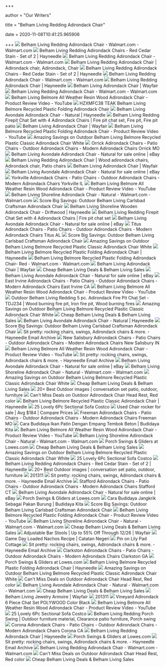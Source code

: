 +++
        
author = "Our Writers"
        
title = "Belham Living Redding Adirondack Chair"
        
date = 2020-11-08T10:41:25.965906
        
+++
[ ![](https://i5.walmartimages.com/asr/aa3f1e00-3e94-434a-bd93-ca594afdf97b_1.6a8a8a12f4e8f159c8fcaf08a2701648.jpeg)](https://i5.walmartimages.com/asr/aa3f1e00-3e94-434a-bd93-ca594afdf97b_1.6a8a8a12f4e8f159c8fcaf08a2701648.jpeg) Belham Living Redding Adirondack Chair - Walmart.com - Walmart.com
[ ![](https://content.haycdn.com/mgen/master:TDJ233.jpg)](https://content.haycdn.com/mgen/master:TDJ233.jpg) Belham Living Redding Adirondack Chairs - Red Cedar Stain - Set of 2 |  Hayneedle
[ ![](https://i5.walmartimages.com/dfw/6e29e393-39fc/k2-_d0bbc650-1ed0-47e6-9678-d1c95bf86fd4.v1.jpg)](https://i5.walmartimages.com/dfw/6e29e393-39fc/k2-_d0bbc650-1ed0-47e6-9678-d1c95bf86fd4.v1.jpg) Belham Living Redding Adirondack Chair - Walmart.com - Walmart.com
[ ![](https://i.pinimg.com/564x/4c/82/25/4c82251876cc44c82b845eb5daaa0014.jpg)](https://i.pinimg.com/564x/4c/82/25/4c82251876cc44c82b845eb5daaa0014.jpg) Belham Living Redding Adirondack Chair | Adirondack chair, Adirondack, Chair
[ ![](https://content.haycdn.com/mgen/master:TDJ239.jpg?is=273,273,0xffffff)](https://content.haycdn.com/mgen/master:TDJ239.jpg?is=273,273,0xffffff) Belham Living Redding Adirondack Chairs - Red Cedar Stain - Set of 2 |  Hayneedle
[ ![](https://i5.walmartimages.com/asr/2e2fa2d3-8017-4137-bacf-f5280a5a22f3_2.e0858086fef5e3f30d9b971395f42536.jpeg?odnWidth=282&odnHeight=282&odnBg=ffffff)](https://i5.walmartimages.com/asr/2e2fa2d3-8017-4137-bacf-f5280a5a22f3_2.e0858086fef5e3f30d9b971395f42536.jpeg?odnWidth=282&odnHeight=282&odnBg=ffffff) Belham Living Redding Adirondack Chair - Walmart.com - Walmart.com
[ ![](https://content.haycdn.com/mgen/inuse:TDJ213.jpg?is=654,654,0xffffff)](https://content.haycdn.com/mgen/inuse:TDJ213.jpg?is=654,654,0xffffff) Belham Living Redding Adirondack Chair | Hayneedle
[ ![](https://secure.img1-fg.wfcdn.com/im/91398612/resize-h600-w600%5Ecompr-r85/9576/95760176/Alger+Plastic+Folding+Adirondack+Chair.jpg)](https://secure.img1-fg.wfcdn.com/im/91398612/resize-h600-w600%5Ecompr-r85/9576/95760176/Alger+Plastic+Folding+Adirondack+Chair.jpg) Belham Living Adirondack Chair | Wayfair
[ ![](https://i5.walmartimages.com/asr/aa1151b5-d40b-4cfa-bc05-79129313745c_1.5d3fcb309118e8523c36c67505d4d216.jpeg?odnWidth=282&odnHeight=282&odnBg=ffffff)](https://i5.walmartimages.com/asr/aa1151b5-d40b-4cfa-bc05-79129313745c_1.5d3fcb309118e8523c36c67505d4d216.jpeg?odnWidth=282&odnHeight=282&odnBg=ffffff) Belham Living Redding Adirondack Chair - Walmart.com - Walmart.com
[ ![](https://i.ytimg.com/vi/l2Y8oaB4UBc/mqdefault.jpg)](https://i.ytimg.com/vi/l2Y8oaB4UBc/mqdefault.jpg) Belham Living Belmore All Weather Resin Wood Adirondack Chair - Product  Review Video - YouTube
[ ![](https://c.shld.net/rpx/i/s/pi/mp/10278989/prod_24212441840?src=https%3A%2F%2Fi.ebayimg.com%2Fimages%2Fg%2FzDEAAOSwfx9dJkkI%2Fs-l1600.jpg&d=21669f2cdfeb86333b985e6889186e891af0e1d9&?hei=64&wid=64&qlt=50)](https://c.shld.net/rpx/i/s/pi/mp/10278989/prod_24212441840?src=https%3A%2F%2Fi.ebayimg.com%2Fimages%2Fg%2FzDEAAOSwfx9dJkkI%2Fs-l1600.jpg&d=21669f2cdfeb86333b985e6889186e891af0e1d9&?hei=64&wid=64&qlt=50) HZXMFC38 TEAK Belham Living Belmore Recycled Plastic Folding Adirondack  Chair
[ ![](https://content.haycdn.com/mgen/master:NWF062.jpg)](https://content.haycdn.com/mgen/master:NWF062.jpg) Belham Living Avondale Adirondack Chair - Natural | Hayneedle
[ ![](https://i.pinimg.com/originals/70/7c/25/707c2544f3eab886be3ca047e9323425.png)](https://i.pinimg.com/originals/70/7c/25/707c2544f3eab886be3ca047e9323425.png) Belham Living Redding Firepit Chat Set with 4 Adirondack Chairs | Fire pit  chat set, Fire pit, Fire pit patio
[ ![](https://secure.img1-fg.wfcdn.com/im/96948436/resize-h310-w310%5Ecompr-r85/3013/30136299/anette-adirondack-chair.jpg)](https://secure.img1-fg.wfcdn.com/im/96948436/resize-h310-w310%5Ecompr-r85/3013/30136299/anette-adirondack-chair.jpg) Belham Living Adirondack Chair | Wayfair
[ ![](https://i.ytimg.com/vi/u0Zs0QG085c/maxresdefault.jpg)](https://i.ytimg.com/vi/u0Zs0QG085c/maxresdefault.jpg) Belham Living Belmore Recycled Plastic Folding Adirondack Chair - Product  Review Video - YouTube
[ ![](https://images.prod.meredith.com/product/05b224dcb1f4c52f423cfbc57287a30c/1578715536190/l/outdoor-belham-living-belmore-recycled-plastic-classic-adirondack-chair-white)](https://images.prod.meredith.com/product/05b224dcb1f4c52f423cfbc57287a30c/1578715536190/l/outdoor-belham-living-belmore-recycled-plastic-classic-adirondack-chair-white) Amazing Savings on Outdoor Belham Living Belmore Recycled Plastic Classic Adirondack  Chair White
[ ![](https://s3.us-east-2.amazonaws.com/summers-adirondack-chairs-40/images/Used-Adirondack-Chairs-For-Sale.jpg)](https://s3.us-east-2.amazonaws.com/summers-adirondack-chairs-40/images/Used-Adirondack-Chairs-For-Sale.jpg) Orrick Adirondack Chairs - Patio Chairs - Outdoor Adirondack Chairs -  Modern Adirondack Chairs Orrick MO
[ ![](https://i.ebayimg.com/images/g/yDcAAOSwAQpfTX9u/s-l1600.jpg)](https://i.ebayimg.com/images/g/yDcAAOSwAQpfTX9u/s-l1600.jpg) Belham Living Avondale Adirondack Chair - Natural for sale online | eBay
[ ![](https://i.pinimg.com/236x/ac/bc/b8/acbcb849ca033fa2586fe50c44e724f9.jpg)](https://i.pinimg.com/236x/ac/bc/b8/acbcb849ca033fa2586fe50c44e724f9.jpg) Belham Living Redding Adirondack Chair | Wood adirondack chairs, Adirondack  chair, Patio chairs
[ ![](https://secure.img1-fg.wfcdn.com/im/87563737/resize-h310-w310%5Ecompr-r85/6116/61169450/plasticresin-adirondack-chair.jpg)](https://secure.img1-fg.wfcdn.com/im/87563737/resize-h310-w310%5Ecompr-r85/6116/61169450/plasticresin-adirondack-chair.jpg) Belham Living Adirondack Chair | Wayfair
[ ![](https://i.ebayimg.com/images/g/2hgAAOSwDAxe7nYG/s-l225.jpg)](https://i.ebayimg.com/images/g/2hgAAOSwDAxe7nYG/s-l225.jpg) Belham Living Avondale Adirondack Chair - Natural for sale online | eBay
[ ![](https://s3.us-east-2.amazonaws.com/summers-adirondack-chairs-40/images/Adirondack-Chairs-Bar-Height.jpg)](https://s3.us-east-2.amazonaws.com/summers-adirondack-chairs-40/images/Adirondack-Chairs-Bar-Height.jpg) Yorkville Adirondack Chairs - Patio Chairs - Outdoor Adirondack Chairs -  Modern Adirondack Chairs Yorkville IL
[ ![](https://i.ytimg.com/vi/5jUriYDe-Y4/hqdefault.jpg?sqp=-oaymwEiCKgBEF5IWvKriqkDFQgBFQAAAAAYASUAAMhCPQCAokN4AQ==&rs=AOn4CLD-qROyDgrviH0gPZzEXeg9hSmv4g)](https://i.ytimg.com/vi/5jUriYDe-Y4/hqdefault.jpg?sqp=-oaymwEiCKgBEF5IWvKriqkDFQgBFQAAAAAYASUAAMhCPQCAokN4AQ==&rs=AOn4CLD-qROyDgrviH0gPZzEXeg9hSmv4g) Belham Living Belmore All Weather Resin Wood Adirondack Chair - Product  Review Video - YouTube
[ ![](https://i5.walmartimages.com/asr/97e0d986-7bd0-4eb8-8f16-97a4d4b8f606.b28a5d02ea14887e6268ec5ea468e658.jpeg)](https://i5.walmartimages.com/asr/97e0d986-7bd0-4eb8-8f16-97a4d4b8f606.b28a5d02ea14887e6268ec5ea468e658.jpeg) Belham Living Shoreline Adirondack Chair - Natural - Walmart.com -  Walmart.com
[ ![](https://assets.marthastewart.com/styles/wmax-1500/d29/plaid-content-wire-chair-0717/plaid-content-wire-chair-0717_horiz.jpg)](https://assets.marthastewart.com/styles/wmax-1500/d29/plaid-content-wire-chair-0717/plaid-content-wire-chair-0717_horiz.jpg) Score Big Savings: Outdoor Belham Living Carlsbad Craftsman Adirondack Chair
[ ![](https://content.haycdn.com/mgen/master:TDJ010.jpg)](https://content.haycdn.com/mgen/master:TDJ010.jpg) Belham Living Shoreline Wooden Adirondack Chair - Driftwood | Hayneedle
[ ![](https://i.pinimg.com/474x/62/8b/10/628b10268f4e612ace5572bc4a9d3f05.jpg)](https://i.pinimg.com/474x/62/8b/10/628b10268f4e612ace5572bc4a9d3f05.jpg) Belham Living Redding Firepit Chat Set with 4 Adirondack Chairs | Fire pit  chat set
[ ![](https://i.ebayimg.com/images/g/vzwAAOSwO~1fTX91/s-l1600.jpg)](https://i.ebayimg.com/images/g/vzwAAOSwO~1fTX91/s-l1600.jpg) Belham Living Avondale Adirondack Chair - Natural for sale online | eBay
[ ![](https://s3.us-east-2.amazonaws.com/summers-adirondack-chairs-40/images/Adirondack-Chairs-Ace-Hardware.jpg)](https://s3.us-east-2.amazonaws.com/summers-adirondack-chairs-40/images/Adirondack-Chairs-Ace-Hardware.jpg) Titus Adirondack Chairs - Patio Chairs - Outdoor Adirondack Chairs - Modern Adirondack  Chairs Titus AL
[ ![](https://images.prod.meredith.com/content/281474979927989/671079)](https://images.prod.meredith.com/content/281474979927989/671079) Score Big Savings: Outdoor Belham Living Carlsbad Craftsman Adirondack Chair
[ ![](https://cdn-image.realsimple.com/sites/default/files/styles/rs_horizontal_image_4/public/1558383837/wayfair-memorial-day-sale.jpg)](https://cdn-image.realsimple.com/sites/default/files/styles/rs_horizontal_image_4/public/1558383837/wayfair-memorial-day-sale.jpg) Amazing Savings on Outdoor Belham Living Belmore Recycled Plastic Classic Adirondack  Chair White
[ ![](https://content.haycdn.com/mgen/master:REDO006.jpg?is=654,654,0xffffff)](https://content.haycdn.com/mgen/master:REDO006.jpg?is=654,654,0xffffff) Belham Living Belmore Recycled Plastic Folding Adirondack Chair | Hayneedle
[ ![](https://i5.walmartimages.com/asr/5d561156-3758-495b-b076-9ab3dbac91d7_1.effbfbf2148d824e2bae597396460dfa.jpeg)](https://i5.walmartimages.com/asr/5d561156-3758-495b-b076-9ab3dbac91d7_1.effbfbf2148d824e2bae597396460dfa.jpeg) Belham Living Belmore Recycled Plastic Folding Adirondack Chair- Red -  Walmart.com - Walmart.com
[ ![](https://secure.img1-fg.wfcdn.com/im/14023119/resize-h240-w240%5Ecompr-r85/6943/69437652/default_name.jpg)](https://secure.img1-fg.wfcdn.com/im/14023119/resize-h240-w240%5Ecompr-r85/6943/69437652/default_name.jpg) Belham Living Adirondack Chair | Wayfair
[ ![](https://www.dealsplus.com/ai/268x268/dealimage/20000/8510000/8510239_1601057452.jpg)](https://www.dealsplus.com/ai/268x268/dealimage/20000/8510000/8510239_1601057452.jpg) Cheap Belham Living Deals & Belham Living Sales
[ ![](https://i.ebayimg.com/images/g/GHYAAOSw4QRfmdLx/s-l225.jpg)](https://i.ebayimg.com/images/g/GHYAAOSw4QRfmdLx/s-l225.jpg) Belham Living Avondale Adirondack Chair - Natural for sale online | eBay
[ ![](https://s3.us-east-2.amazonaws.com/summers-adirondack-chairs-40/images/Adirondack-Chairs-Vinyl.jpg)](https://s3.us-east-2.amazonaws.com/summers-adirondack-chairs-40/images/Adirondack-Chairs-Vinyl.jpg) East Irvine Adirondack Chairs - Patio Chairs - Outdoor Adirondack Chairs -  Modern Adirondack Chairs East Irvine CA
[ ![](https://i.ytimg.com/vi/PACyFG_fHZU/hqdefault.jpg?sqp=-oaymwEiCKgBEF5IWvKriqkDFQgBFQAAAAAYASUAAMhCPQCAokN4AQ==&rs=AOn4CLAODsVnSTyNbBbhg9NqKfI8ae3ExA)](https://i.ytimg.com/vi/PACyFG_fHZU/hqdefault.jpg?sqp=-oaymwEiCKgBEF5IWvKriqkDFQgBFQAAAAAYASUAAMhCPQCAokN4AQ==&rs=AOn4CLAODsVnSTyNbBbhg9NqKfI8ae3ExA) Belham Living Belmore All Weather Resin Wood Adirondack Chair - Product  Review Video - YouTube
[ ![](https://i.pinimg.com/originals/1d/fc/85/1dfc85b9c3ee0ffe3f549f590f386287.jpg)](https://i.pinimg.com/originals/1d/fc/85/1dfc85b9c3ee0ffe3f549f590f386287.jpg) Outdoor Belham Living Redding 5 pc. Adirondack Fire Pit Chat Set - TDJ234 |  Wood burning fire pit, Iron fire pit, Wood burning fires
[ ![](https://images.prod.meredith.com/content/281474979894458/615610)](https://images.prod.meredith.com/content/281474979894458/615610) Amazing Savings on Outdoor Belham Living Belmore Recycled Plastic Classic Adirondack  Chair White
[ ![](https://www.dealsplus.com/ai/268x268/dealimage/20000/8361000/8361673_1593066155.jpg)](https://www.dealsplus.com/ai/268x268/dealimage/20000/8361000/8361673_1593066155.jpg) Cheap Belham Living Deals & Belham Living Sales
[ ![](https://content.haycdn.com/mgen/inuse:NWF062.jpg?is=654,654,0xffffff)](https://content.haycdn.com/mgen/inuse:NWF062.jpg?is=654,654,0xffffff) Belham Living Avondale Adirondack Chair - Natural | Hayneedle
[ ![](https://images.prod.meredith.com/content/281474979934077/687071)](https://images.prod.meredith.com/content/281474979934077/687071) Score Big Savings: Outdoor Belham Living Carlsbad Craftsman Adirondack Chair
[ ![](https://emailtuna.com/images/preview/351/3510313-hayneedle-a-beautiful-garden-starts.jpg)](https://emailtuna.com/images/preview/351/3510313-hayneedle-a-beautiful-garden-starts.jpg) Sit pretty: rocking chairs, swings, Adirondack chairs & more. - Hayneedle  Email Archive
[ ![](https://s3.us-east-2.amazonaws.com/summers-adirondack-chairs-40/images/Foldable-Adirondack-Chairs.jpg)](https://s3.us-east-2.amazonaws.com/summers-adirondack-chairs-40/images/Foldable-Adirondack-Chairs.jpg) New Salisbury Adirondack Chairs - Patio Chairs - Outdoor Adirondack Chairs  - Modern Adirondack Chairs New Salisbury IN
[ ![](https://i.ytimg.com/vi/xgx2ofU1fTo/hqdefault.jpg?sqp=-oaymwEiCKgBEF5IWvKriqkDFQgBFQAAAAAYASUAAMhCPQCAokN4AQ==&rs=AOn4CLBygKF61Yr69U1eg0hBcZaqudFlsg)](https://i.ytimg.com/vi/xgx2ofU1fTo/hqdefault.jpg?sqp=-oaymwEiCKgBEF5IWvKriqkDFQgBFQAAAAAYASUAAMhCPQCAokN4AQ==&rs=AOn4CLBygKF61Yr69U1eg0hBcZaqudFlsg) Belham Living Belmore All Weather Resin Wood Adirondack Chair - Product  Review Video - YouTube
[ ![](https://emailtuna.com/images/newsletter/558/558c46f0268d6a5ae01b88049de2db65.jpg)](https://emailtuna.com/images/newsletter/558/558c46f0268d6a5ae01b88049de2db65.jpg) Sit pretty: rocking chairs, swings, Adirondack chairs & more. - Hayneedle  Email Archive
[ ![](https://i.ebayimg.com/images/g/3owAAOSwslVfc7dA/s-l225.jpg)](https://i.ebayimg.com/images/g/3owAAOSwslVfc7dA/s-l225.jpg) Belham Living Avondale Adirondack Chair - Natural for sale online | eBay
[ ![](https://i5.walmartimages.com/asr/6feb5ac1-08d7-4e25-a314-a58626fe53dc_2.e4224b2b9d3639d32b273ee76b42b865.jpeg?odnWidth=282&odnHeight=282&odnBg=ffffff)](https://i5.walmartimages.com/asr/6feb5ac1-08d7-4e25-a314-a58626fe53dc_2.e4224b2b9d3639d32b273ee76b42b865.jpeg?odnWidth=282&odnHeight=282&odnBg=ffffff) Belham Living Shoreline Adirondack Chair - Natural - Walmart.com -  Walmart.com
[ ![](https://cdn-image.realsimple.com/sites/default/files/styles/rs_horizontal_image_4/public/1526417947/wrapped-chair.jpg)](https://cdn-image.realsimple.com/sites/default/files/styles/rs_horizontal_image_4/public/1526417947/wrapped-chair.jpg) Amazing Savings on Outdoor Belham Living Belmore Recycled Plastic Classic Adirondack  Chair White
[ ![](https://www.dealsplus.com/ai/268x268/dealimage/20000/7784000/7784406_1541186781.jpg)](https://www.dealsplus.com/ai/268x268/dealimage/20000/7784000/7784406_1541186781.jpg) Cheap Belham Living Deals & Belham Living Sales
[ ![](https://i.pinimg.com/236x/0b/c6/c6/0bc6c655417ae2c98b20389664da68f6.jpg)](https://i.pinimg.com/236x/0b/c6/c6/0bc6c655417ae2c98b20389664da68f6.jpg) 20+ Best Outdoor images | conversation set patio, outdoor, furniture
[ ![](https://images.prod.meredith.com/product/c5e62c55b89d41ba233149d1a6738968/1558670669258/l/outdoor-adirondack-chair-head-rest-red-color)](https://images.prod.meredith.com/product/c5e62c55b89d41ba233149d1a6738968/1558670669258/l/outdoor-adirondack-chair-head-rest-red-color) Can't Miss Deals on Outdoor Adirondack Chair Head Rest, Red color
[ ![](https://content.haycdn.com/mgen/inuse:REDO004.jpg?is=654,654,0xffffff)](https://content.haycdn.com/mgen/inuse:REDO004.jpg?is=654,654,0xffffff) Belham Living Belmore Recycled Plastic Classic Adirondack Chair | Hayneedle
[ ![](https://lh6.googleusercontent.com/proxy/AJ5Ye6FpsjRA1cRNvO6hkJTmOkqTKO9DBmsQfZ5jCIpbvIj55CAzNnE0hZbqMPiVB-4XpmbJVI7sVhhRQs66GjSlLBwRARMOvjHFz9ALRpmX26wP8BlBdIHp_id2BOiHrAcEYPatbfWY-SXJazIVNfAnyh4JpQY1DBcbXFCa7A=w1200-h630-p-k-no-nu)](https://lh6.googleusercontent.com/proxy/AJ5Ye6FpsjRA1cRNvO6hkJTmOkqTKO9DBmsQfZ5jCIpbvIj55CAzNnE0hZbqMPiVB-4XpmbJVI7sVhhRQs66GjSlLBwRARMOvjHFz9ALRpmX26wP8BlBdIHp_id2BOiHrAcEYPatbfWY-SXJazIVNfAnyh4JpQY1DBcbXFCa7A=w1200-h630-p-k-no-nu) 25 Lovely 6Pc Sectional Sofa Costco
[ ![](https://www.second-hand-furniture.com/images/?i=aHR0cHM6Ly9pLmViYXlpbWcuY29tL3RodW1icy9pbWFnZXMvZy9RaGNBQU9Tdy1URmVFcFFVL3MtbDMwMC5qcGc)](https://www.second-hand-furniture.com/images/?i=aHR0cHM6Ly9pLmViYXlpbWcuY29tL3RodW1icy9pbWFnZXMvZy9RaGNBQU9Tdy1URmVFcFFVL3MtbDMwMC5qcGc) Used Chair rocker for sale | Avg $184 | Compare Prices
[ ![](https://s3.us-east-2.amazonaws.com/summers-adirondack-chairs-40/images/Adirondack-Chairs-Cost.jpg)](https://s3.us-east-2.amazonaws.com/summers-adirondack-chairs-40/images/Adirondack-Chairs-Cost.jpg) Freeman Adirondack Chairs - Patio Chairs - Outdoor Adirondack Chairs -  Modern Adirondack Chairs Freeman MO
[ ![](https://1.bp.blogspot.com/-8J-2-xrWVrI/XZ1yY7IHlkI/AAAAAAAAADM/_VwlH1e-JvEJf9T5yEFYi16qxftxrOy4QCLcBGAsYHQ/s640/tembok%2Bpatin.png)](https://1.bp.blogspot.com/-8J-2-xrWVrI/XZ1yY7IHlkI/AAAAAAAAADM/_VwlH1e-JvEJf9T5yEFYi16qxftxrOy4QCLcBGAsYHQ/s640/tembok%2Bpatin.png) Cara Budidaya Ikan Patin Dengan Empang Tembok Beton | Budidaya Kita
[ ![](https://i.ytimg.com/vi/_h-CKq4iF_s/hqdefault.jpg?sqp=-oaymwEiCKgBEF5IWvKriqkDFQgBFQAAAAAYASUAAMhCPQCAokN4AQ==&rs=AOn4CLAcmRelc8ortbX93mKmW6DkcgGPCg)](https://i.ytimg.com/vi/_h-CKq4iF_s/hqdefault.jpg?sqp=-oaymwEiCKgBEF5IWvKriqkDFQgBFQAAAAAYASUAAMhCPQCAokN4AQ==&rs=AOn4CLAcmRelc8ortbX93mKmW6DkcgGPCg) Belham Living Belmore All Weather Resin Wood Adirondack Chair - Product  Review Video - YouTube
[ ![](https://i5.walmartimages.com/asr/385e3ee3-3cd0-4426-89fe-7dc86dc16a02.a574eff189493f2d9d759efa149294b1.jpeg?odnWidth=282&odnHeight=282&odnBg=ffffff)](https://i5.walmartimages.com/asr/385e3ee3-3cd0-4426-89fe-7dc86dc16a02.a574eff189493f2d9d759efa149294b1.jpeg?odnWidth=282&odnHeight=282&odnBg=ffffff) Belham Living Shoreline Adirondack Chair - Natural - Walmart.com -  Walmart.com
[ ![](https://mobileimages.lowes.com/product/converted/100323/1003237944.jpg?size=xl)](https://mobileimages.lowes.com/product/converted/100323/1003237944.jpg?size=xl) Porch Swings & Gliders at Lowes.com
[ ![](https://www.dealsplus.com/ai/268x268/dealimage/20000/8439000/8439126_1597387367.jpg)](https://www.dealsplus.com/ai/268x268/dealimage/20000/8439000/8439126_1597387367.jpg) Cheap Belham Living Deals & Belham Living Sales
[ ![](https://images.prod.meredith.com/content/281474979933454/685935)](https://images.prod.meredith.com/content/281474979933454/685935) Amazing Savings on Outdoor Belham Living Belmore Recycled Plastic Classic Adirondack  Chair White
[ ![](https://lh3.googleusercontent.com/proxy/grxJjEKq8R1_ATroDYVIvz7O9Bds4CUnkcu_p_6oCvM2-hwiq5G7MksE-Fd3ySg7L-8TAdqBp4L8znsFXa2_23c-aulRKNam1j6H2NNQ8WJ3DBWG98WBS4j1jH38gXAfijZZDSxznSSK7IhZ8kq0-ZRFZqhlxQW0By7bug=s0-d)](https://lh3.googleusercontent.com/proxy/grxJjEKq8R1_ATroDYVIvz7O9Bds4CUnkcu_p_6oCvM2-hwiq5G7MksE-Fd3ySg7L-8TAdqBp4L8znsFXa2_23c-aulRKNam1j6H2NNQ8WJ3DBWG98WBS4j1jH38gXAfijZZDSxznSSK7IhZ8kq0-ZRFZqhlxQW0By7bug=s0-d) 25 Lovely 6Pc Sectional Sofa Costco
[ ![](https://res.cloudinary.com/powerreviews/image/upload/f_auto,q_auto,h_768,w_auto,c_thumb,h_400/d_portal-no-product-image_ttlfpi.svg/prod/uh9zmcypavpaadgq3ngr.jpg)](https://res.cloudinary.com/powerreviews/image/upload/f_auto,q_auto,h_768,w_auto,c_thumb,h_400/d_portal-no-product-image_ttlfpi.svg/prod/uh9zmcypavpaadgq3ngr.jpg) Belham Living Redding Adirondack Chairs - Red Cedar Stain - Set of 2 |  Hayneedle
[ ![](https://i.pinimg.com/236x/1c/d6/66/1cd666333331dbb5646f34f57f550379.jpg)](https://i.pinimg.com/236x/1c/d6/66/1cd666333331dbb5646f34f57f550379.jpg) 20+ Best Outdoor images | conversation set patio, outdoor, furniture
[ ![](http://www.rosamondgiffordzoo.org/assets/uploads/images/How_You_Can_Help.jpg)](http://www.rosamondgiffordzoo.org/assets/uploads/images/How_You_Can_Help.jpg) 201311
[ ![](https://emailtuna.com/images/newsletter/cad/cadf9f8f7aa2e0ece06562096bc82f16.jpg)](https://emailtuna.com/images/newsletter/cad/cadf9f8f7aa2e0ece06562096bc82f16.jpg) Sit pretty: rocking chairs, swings, Adirondack chairs & more. - Hayneedle  Email Archive
[ ![](https://s3.us-east-2.amazonaws.com/summers-adirondack-chairs-40/images/Adirondack-Chairs-Yellow-Plastic.jpg)](https://s3.us-east-2.amazonaws.com/summers-adirondack-chairs-40/images/Adirondack-Chairs-Yellow-Plastic.jpg) Stafford Adirondack Chairs - Patio Chairs - Outdoor Adirondack Chairs -  Modern Adirondack Chairs Stafford CT
[ ![](https://i.ebayimg.com/thumbs/images/g/-r4AAOSwTbVfkOZL/s-l200.jpg)](https://i.ebayimg.com/thumbs/images/g/-r4AAOSwTbVfkOZL/s-l200.jpg) Belham Living Avondale Adirondack Chair - Natural for sale online | eBay
[ ![](https://mobileimages.lowes.com/product/converted/100291/1002919666.jpg?size=xl)](https://mobileimages.lowes.com/product/converted/100291/1002919666.jpg?size=xl) Porch Swings & Gliders at Lowes.com
[ ![](https://1.bp.blogspot.com/-G5XyHe0CBns/XbG_X0J_NTI/AAAAAAAAAAk/IH3j4FmjYVECWLgwoNrIJLokvpRJh0X_QCNcBGAsYHQ/s640/jangkrik.png)](https://1.bp.blogspot.com/-G5XyHe0CBns/XbG_X0J_NTI/AAAAAAAAAAk/IH3j4FmjYVECWLgwoNrIJLokvpRJh0X_QCNcBGAsYHQ/s640/jangkrik.png) Cara Budidaya Jangkrik Sebagai Pakan Burung | Budidaya Kita
[ ![](https://assets.marthastewart.com/styles/wmax-1500/d32/wire-basket-plant-0417-102950272/wire-basket-plant-0417-102950272_horiz.jpg)](https://assets.marthastewart.com/styles/wmax-1500/d32/wire-basket-plant-0417-102950272/wire-basket-plant-0417-102950272_horiz.jpg) Score Big Savings: Outdoor Belham Living Carlsbad Craftsman Adirondack Chair
[ ![](https://i.ytimg.com/vi/wZ3HPHi3p1U/hqdefault.jpg?sqp=-oaymwEiCKgBEF5IWvKriqkDFQgBFQAAAAAYASUAAMhCPQCAokN4AQ==&rs=AOn4CLA04mdHzT2xN5opFAphpvDUhVKbOg)](https://i.ytimg.com/vi/wZ3HPHi3p1U/hqdefault.jpg?sqp=-oaymwEiCKgBEF5IWvKriqkDFQgBFQAAAAAYASUAAMhCPQCAokN4AQ==&rs=AOn4CLA04mdHzT2xN5opFAphpvDUhVKbOg) Belham Living Belmore Recycled Plastic Folding Adirondack Chair - Product  Review Video - YouTube
[ ![](https://i5.walmartimages.com/asr/27677139-2a31-4260-a826-e8f5d8e834da.67e294b3825a9525c352e24b65b9c0fe.jpeg)](https://i5.walmartimages.com/asr/27677139-2a31-4260-a826-e8f5d8e834da.67e294b3825a9525c352e24b65b9c0fe.jpeg) Belham Living Shoreline Adirondack Chair - Natural - Walmart.com -  Walmart.com
[ ![](https://www.dealsplus.com/ai/268x268/dealimage/20000/8473000/8473852_1599245357.jpg)](https://www.dealsplus.com/ai/268x268/dealimage/20000/8473000/8473852_1599245357.jpg) Cheap Belham Living Deals & Belham Living Sales
[ ![](https://secure.img1-fg.wfcdn.com/im/85571367/resize-h310-w310%5Ecompr-r85/1207/120779745/jakobe-adjustable-height-swivel-bar-stool-set-of-2.jpg)](https://secure.img1-fg.wfcdn.com/im/85571367/resize-h310-w310%5Ecompr-r85/1207/120779745/jakobe-adjustable-height-swivel-bar-stool-set-of-2.jpg) Adjustable Bar Stools | Up to 55% Off Through 12/26 | Wayfair
[ ![](https://2.bp.blogspot.com/-kN0fyW4xzAY/XFMXnaVM_uI/AAAAAAAAAj0/1-WR-I1NqX0bteI3JCOHc5le0UgkROaKACLcBGAs/s1600/15fcbc565979058b5ed641978fd89ede.jpg)](https://2.bp.blogspot.com/-kN0fyW4xzAY/XFMXnaVM_uI/AAAAAAAAAj0/1-WR-I1NqX0bteI3JCOHc5le0UgkROaKACLcBGAs/s1600/15fcbc565979058b5ed641978fd89ede.jpg) Game Day Loaded Nachos Recipe | Catatan Negeri
[ ![](https://i.pinimg.com/736x/66/8c/1e/668c1ed82d06537046f2dec9e263d8ed.jpg)](https://i.pinimg.com/736x/66/8c/1e/668c1ed82d06537046f2dec9e263d8ed.jpg) Pin on Lily Pad Cottage
[ ![](https://emailtuna.com/images/newsletter/b38/b387ebfb53095c17ac6fd00cfb3fcfc3.jpg)](https://emailtuna.com/images/newsletter/b38/b387ebfb53095c17ac6fd00cfb3fcfc3.jpg) Sit pretty: rocking chairs, swings, Adirondack chairs & more. - Hayneedle  Email Archive
[ ![](https://s3.us-west-1.amazonaws.com/may-adirondack-chairs-56/images/Lowes-Plastic-Adirondack-Chairs.jpg)](https://s3.us-west-1.amazonaws.com/may-adirondack-chairs-56/images/Lowes-Plastic-Adirondack-Chairs.jpg) Clarkston Adirondack Chairs - Patio Chairs - Outdoor Adirondack Chairs -  Modern Adirondack Chairs Clarkston GA
[ ![](https://mobileimages.lowes.com/product/converted/191440/191440002645.jpg)](https://mobileimages.lowes.com/product/converted/191440/191440002645.jpg) Porch Swings & Gliders at Lowes.com
[ ![](https://content.haycdn.com/mgen/inuse:REDO006.jpg?is=654,654,0xffffff)](https://content.haycdn.com/mgen/inuse:REDO006.jpg?is=654,654,0xffffff) Belham Living Belmore Recycled Plastic Folding Adirondack Chair | Hayneedle
[ ![](https://cdn-image.realsimple.com/sites/default/files/styles/rs_horizontal_image_4/public/how-to-use-your-tax-refund-wisely-options-ideas.jpg)](https://cdn-image.realsimple.com/sites/default/files/styles/rs_horizontal_image_4/public/how-to-use-your-tax-refund-wisely-options-ideas.jpg) Amazing Savings on Outdoor Belham Living Belmore Recycled Plastic Classic Adirondack  Chair White
[ ![](https://assets.marthastewart.com/styles/wmax-1500/d25/ms-content-stencil-leaves/ms-content-stencil-leaves_horiz.jpg)](https://assets.marthastewart.com/styles/wmax-1500/d25/ms-content-stencil-leaves/ms-content-stencil-leaves_horiz.jpg) Can't Miss Deals on Outdoor Adirondack Chair Head Rest, Red color
[ ![](https://i5.walmartimages.com/asr/d1aaba36-cb94-4795-a4a6-ca9be98f46c0_1.7f0476ecf670b872aa33ffbf3fdee004.jpeg?odnWidth=282&odnHeight=282&odnBg=ffffff)](https://i5.walmartimages.com/asr/d1aaba36-cb94-4795-a4a6-ca9be98f46c0_1.7f0476ecf670b872aa33ffbf3fdee004.jpeg?odnWidth=282&odnHeight=282&odnBg=ffffff) Belham Living Avondale Adirondack Chair - Natural - Walmart.com -  Walmart.com
[ ![](https://www.dealsplus.com/ai/268x268/dealimage/20000/8366000/8366525_1593373407.jpg)](https://www.dealsplus.com/ai/268x268/dealimage/20000/8366000/8366525_1593373407.jpg) Cheap Belham Living Deals & Belham Living Sales
[ ![](https://secure.img1-fg.wfcdn.com/im/69113159/resize-h240-w240%5Ecompr-r85/3670/36706121/default_name.jpg)](https://secure.img1-fg.wfcdn.com/im/69113159/resize-h240-w240%5Ecompr-r85/3670/36706121/default_name.jpg) Belham Living Jewelry Armoire | Wayfair
[ ![](http://assets.nydailynews.com/polopoly_fs/1.1449601!/img/httpImage/image.jpg_gen/derivatives/landscape_635/modelesweb9f-1-web.jpg)](http://assets.nydailynews.com/polopoly_fs/1.1449601!/img/httpImage/image.jpg_gen/derivatives/landscape_635/modelesweb9f-1-web.jpg) 201311
[ ![](https://secure.img1-fg.wfcdn.com/im/53131788/resize-h400-w400%5Ecompr-r85/5736/57369744/.jpg)](https://secure.img1-fg.wfcdn.com/im/53131788/resize-h400-w400%5Ecompr-r85/5736/57369744/.jpg) Vineyard Adirondack 6 Piece Chat Set POLYWOOD Color Black
[ ![](https://i.ytimg.com/vi/pKJdshvu0cE/hqdefault.jpg?sqp=-oaymwEiCKgBEF5IWvKriqkDFQgBFQAAAAAYASUAAMhCPQCAokN4AQ==&rs=AOn4CLB8QXKJOzCO-30DwZGWEu1SEa72ZA)](https://i.ytimg.com/vi/pKJdshvu0cE/hqdefault.jpg?sqp=-oaymwEiCKgBEF5IWvKriqkDFQgBFQAAAAAYASUAAMhCPQCAokN4AQ==&rs=AOn4CLB8QXKJOzCO-30DwZGWEu1SEa72ZA) Belham Living Belmore All Weather Resin Wood Adirondack Chair - Product  Review Video - YouTube
[ ![](https://themprojects.com/wp-content/uploads/2017/07/sectional-sofa-emerald-sectional-sofa-costco-stunning-6-piece-within-6-piece-leather-sectional-sofa.jpg)](https://themprojects.com/wp-content/uploads/2017/07/sectional-sofa-emerald-sectional-sofa-costco-stunning-6-piece-within-6-piece-leather-sectional-sofa.jpg) 25 Lovely 6Pc Sectional Sofa Costco
[ ![](https://i.pinimg.com/474x/bb/36/6d/bb366d9d2bc9172cc8f42befc7693f94.jpg)](https://i.pinimg.com/474x/bb/36/6d/bb366d9d2bc9172cc8f42befc7693f94.jpg) Belham Living Redding Porch Swing | Outdoor furniture material, Clearance  patio furniture, Porch swing
[ ![](https://s3.us-east-2.amazonaws.com/summers-adirondack-chairs-40/images/Joss-And-Main-Adirondack-Chairs.jpg)](https://s3.us-east-2.amazonaws.com/summers-adirondack-chairs-40/images/Joss-And-Main-Adirondack-Chairs.jpg) Corona Adirondack Chairs - Patio Chairs - Outdoor Adirondack Chairs -  Modern Adirondack Chairs Corona CA
[ ![](https://content.haycdn.com/mgen/master:MZC082.jpg?is=140,140,0xffffff)](https://content.haycdn.com/mgen/master:MZC082.jpg?is=140,140,0xffffff) Belham Living Redding Adirondack Chair | Hayneedle
[ ![](https://mobileimages.lowes.com/product/converted/100142/1001429926.jpg?size=xl)](https://mobileimages.lowes.com/product/converted/100142/1001429926.jpg?size=xl) Porch Swings & Gliders at Lowes.com
[ ![](https://emailtuna.com/images/preview/953/953973-hayneedle-sit-pretty-rocking-chairs.jpg)](https://emailtuna.com/images/preview/953/953973-hayneedle-sit-pretty-rocking-chairs.jpg) Sit pretty: rocking chairs, swings, Adirondack chairs & more. - Hayneedle  Email Archive
[ ![](https://i5.walmartimages.com/asr/db3ca76b-8853-4eed-8eb4-900f0ff5133a_1.ed02ab138970d915a92f31884726fdbe.jpeg)](https://i5.walmartimages.com/asr/db3ca76b-8853-4eed-8eb4-900f0ff5133a_1.ed02ab138970d915a92f31884726fdbe.jpeg) Belham Living Redding Adirondack Chair - Walmart.com - Walmart.com
[ ![](https://assets.marthastewart.com/styles/wmax-1500/d28/ms-content-layer-chinoiserie/ms-content-layer-chinoiserie_0_horiz.jpg)](https://assets.marthastewart.com/styles/wmax-1500/d28/ms-content-layer-chinoiserie/ms-content-layer-chinoiserie_0_horiz.jpg) Can't Miss Deals on Outdoor Adirondack Chair Head Rest, Red color
[ ![](https://www.dealsplus.com/ai/268x268/dealimage/20000/8205000/8205671_1576454961.jpg)](https://www.dealsplus.com/ai/268x268/dealimage/20000/8205000/8205671_1576454961.jpg) Cheap Belham Living Deals & Belham Living Sales
